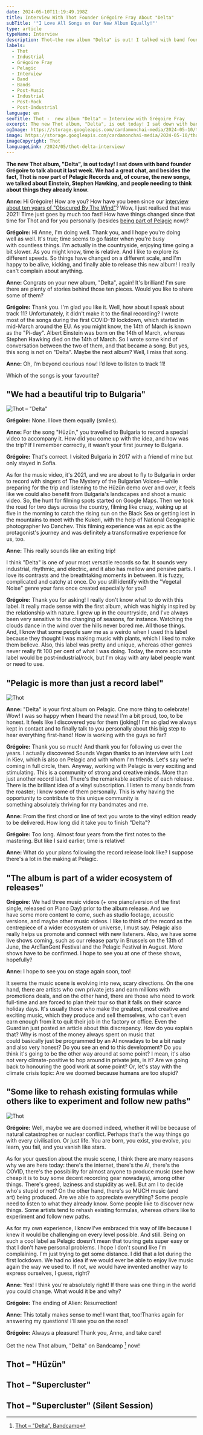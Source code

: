 ```yaml
---
date: 2024-05-10T11:19:49.198Z
title: Interview With Thot Founder Grégoire Fray About "Delta"
subTitle: '"I Love All Songs on Our New Album Equally!"'
type: article
typeName: Interview
description: Thot—the new album "Delta" is out! I talked with band founder Grégoire about it! Read my interview now and get all the insights about the first record they made with Pelagic!
labels:
  - Thot
  - Industrial
  - Grégoire Fray
  - Pelagic
  - Interview
  - Band
  - Bands
  - Post-Music
  - Industrial
  - Post-Rock
  - Post-Industrial
language: en
seoTitle: Thot -  new album "Delta" – Interview with Grégoire Fray
excerpt: The new Thot album, "Delta", is out today! I sat down with band founder Grégoire to talk about it last week. We had a great chat, and besides the fact, Thot is now part of Pelagic Records and, of course, the new songs, we talked about Einstein, Stephen Hawking, and people needing to think about things they already know.
ogImage: https://storage.googleapis.com/cardamonchai-media/2024-05-10/thot-soundsvegan-com-og-jpg-imagine-080808_3a363a_1200_628/640.webp
image: https://storage.googleapis.com/cardamonchai-media/2024-05-10/thot-soundsvegan-com-3-jpg-imagine-080808_474748_1024_768/640.webp
imageCopyright: Thot
languageLink: /2024/05/thot-delta-interview/
---
```


**The new Thot album, "Delta", is out today! I sat down with band founder Grégoire to talk about it last week. We had a great chat, and besides the fact, Thot is now part of Pelagic Records and, of course, the new songs, we talked about Einstein, Stephen Hawking, and people needing to think about things they already know.**

**Anne:** Hi Grégoire! How are you? How have you been since our [interview about ten years of "Obscured By The Wind"](/2021/04/thot-interview-en/)? Wow, I just realised that was 2021! Time just goes by much too fast! How have things changed since that time for Thot and for you personally (besides [being part of Pelagic](/2024/03/thot-delta-en/) now)?

**Grégoire:** Hi Anne, I'm doing well. Thank you, and I hope you're doing well as well. It's true; time seems to go faster when you're busy with countless things. I'm actually in the countryside, enjoying time going a bit slower. As you might know, time is relative. And I like to explore its different speeds. So things have changed on a different scale, and I'm happy to be alive, kicking, and finally able to release this new album! I really can't complain about anything.

**Anne:** Congrats on your new album, "Delta", again! It's brilliant! I'm sure there are plenty of stories behind those ten pieces. Would you like to share some of them?

**Grégoire:** Thank you. I'm glad you like it. Well, how about I speak about track 11? Unfortunately, it didn't make it to the final recording? I wrote most of the songs during the first COVID-19 lockdown, which started in mid-March around the EU. As you might know, the 14th of March is known as the "Pi-day". Albert Einstein was born on the 14th of March, whereas Stephen Hawking died on the 14th of March. So I wrote some kind of conversation between the two of them, and that became a song. But yes, this song is not on "Delta". Maybe the next album? Well, I miss that song.

**Anne:** Oh, I’m beyond courious now! I’d love to listen to track 11!

Which of the songs is your favourite?

## "We had a beautiful trip to Bulgaria"

![Thot – "Delta"](https://storage.googleapis.com/cardamonchai-media/2024-05-10/thot-delta-soundsvegan-com-jpg-imagine-080808_584e44_500_500/640.webp 'Thot – "Delta"')

**Grégoire:** None. I love them equally (smiles).

**Anne:** For the song "Hüzün," you travelled to Bulgaria to record a special video to accompany it. How did you come up with the idea, and how was the trip? If I remember correctly, it wasn't your first journey to Bulgaria.

**Grégoire:** That's correct. I visited Bulgaria in 2017 with a friend of mine but only stayed in Sofia.

As for the music video, it's 2021, and we are about to fly to Bulgaria in order to record with singers of The Mystery of the Bulgarian Voices—while preparing for the trip and listening to the Hüzün demo over and over, it feels like we could also benefit from Bulgaria's landscapes and shoot a music video. So, the hunt for filming spots started on Google Maps. Then we took the road for two days across the country, filming like crazy, waking up at five in the morning to catch the rising sun on the Black Sea or getting lost in the mountains to meet with the Kukeri, with the help of National Geographic photographer Ivo Danchev. This filming experience was as epic as the protagonist's journey and was definitely a transformative experience for us, too.

**Anne:** This really sounds like an exiting trip!

I think "Delta" is one of your most versatile records so far. It sounds very industrial, rhythmic, and electric, and it also has mellow and pensive parts. I love its contrasts and the breathtaking moments in between. It is fuzzy, complicated and catchy at once. Do you still identify with the "Vegetal Noise" genre your fans once created especially for you?

**Grégoire:** Thank you for asking! I really don't know what to do with this label. It really made sense with the first album, which was highly inspired by the relationship with nature. I grew up in the countryside, and I've always been very sensitive to the changing of seasons, for instance. Watching the clouds dance in the wind over the hills never bored me. All those things. And, I know that some people saw me as a weirdo when I used this label because they thought I was making music with plants, which I liked to make them believe. Also, this label was pretty and unique, whereas other genres never really fit 100 per cent of what I was doing. Today, the more accurate label would be post-industrial/rock, but I'm okay with any label people want or need to use.

## "Pelagic is more than just a record label"

![Thot](https://storage.googleapis.com/cardamonchai-media/2024-05-10/thot-soundsvegan-com-2-jpg-imagine-080808_332033_1024_768/640.webp 'Thot')

**Anne:** "Delta" is your first album on Pelagic. One more thing to celebrate! Wow! I was so happy when I heard the news! I'm a bit proud, too, to be honest. It feels like I discovered you for them (joking)! I'm so glad we always kept in contact and to finally talk to you personally about this big step to hear everything first-hand! How is working with the guys so far?

**Grégoire:** Thank you so much! And thank you for following us over the years. I actually discovered Sounds Vegan thanks to an interview with Lost in Kiev, which is also on Pelagic and with whom I'm friends. Let's say we're coming in full circle, then. Anyway, working with Pelagic is very exciting and stimulating. This is a community of strong and creative minds. More than just another record label. There's the remarkable aesthetic of each release. There is the brilliant idea of a vinyl subscription. I listen to many bands from the roaster; I know some of them personally. This is why having the opportunity to contribute to this unique community is something absolutely thriving for my bandmates and me.

**Anne:** From the first chord or line of text you wrote to the vinyl edition ready to be delivered. How long did it take you to finish "Delta"?

**Grégoire:** Too long. Almost four years from the first notes to the mastering. But like I said earlier, time is relative!

**Anne:** What do your plans following the record release look like? I suppose there's a lot in the making at Pelagic.

## "The album is part of a wider ecosystem of releases"

**Grégoire:** We had three music videos (+ one piano/version of the first single, released on Piano Day) prior to the album release. And we have some more content to come, such as studio footage, acoustic versions, and maybe other music videos. I like to think of the record as the centrepiece of a wider ecosystem or universe, I must say. Pelagic also really helps us promote and connect with new listeners. Also, we have some live shows coming, such as our release party in Brussels on the 13th of June, the ArcTanGent Festival and the Pelagic Festival in August. More shows have to be confirmed. I hope to see you at one of these shows, hopefully?

**Anne:** I hope to see you on stage again soon, too!

It seems the music scene is evolving into new, scary directions. On the one hand, there are artists who own private jets and earn millions with promotions deals, and on the other hand, there are those who need to work full-time and are forced to plan their tour so that it falls on their scarce holiday days. It's usually those who make the greatest, most creative and exciting music, which they produce and sell themselves, who can't even earn enough from it to quit their job in the factory or office. Even the Guardian just posted an article about this discrepancy. How do you explain that? Why is most of the money always spent on music that could basically just be programmed by an AI nowadays to be a bit nasty and also very honest? Do you see an end to this development? Do you think it's going to be the other way around at some point? I mean, it's also not very climate-positive to hop around in private jets, is it? Are we going back to honouring the good work at some point? Or, let's stay with the climate crisis topic: Are we doomed because humans are too stupid?

## "Some like to rehash existing formulas while others like to experiment and follow new paths"

![Thot](https://storage.googleapis.com/cardamonchai-media/2024-05-10/thot-soundsvegan-com-1-jpg-imagine-080808_3c3b3d_1024_768/640.webp 'Thot')

**Grégoire:** Well, maybe we are doomed indeed, whether it will be because of natural catastrophes or nuclear conflict. Perhaps that's the way things go with every civilisation. Or just life. You are born, you exist, you evolve, you learn, you fail, and you vanish like stars.

As for your question about the music scene, I think there are many reasons why we are here today: there's the internet, there's the AI, there's the COVID, there's the possibility for almost anyone to produce music (see how cheap it is to buy some decent recording gear nowadays), among other things. There's greed, laziness and stupidity as well. But am I to decide who's stupid or not? On the other hand, there's so MUCH music (and art) being produced. Are we able to appreciate everything? Some people need to listen to what they already know. Some people like to discover new things. Some artists tend to rehash existing formulas, whereas others like to experiment and follow new paths.

As for my own experience, I know I've embraced this way of life because I knew it would be challenging on every level possible. And still. Being on such a cool label as Pelagic doesn't mean that touring gets super easy or that I don't have personal problems. I hope I don't sound like I'm complaining. I'm just trying to get some distance. I did that a lot during the first lockdown. We had no idea if we would ever be able to enjoy live music again the way we used to. If not, we would have invented another way to express ourselves, I guess, right?

**Anne:** Yes! I think you're absolutely right! If there was one thing in the world you could change. What would it be and why?

**Grégoire:** The ending of Alien: Resurrection!

**Anne:** This totally makes sense to me! I want that, too!Thanks again for answering my questions! I'll see you on the road!

**Grégoire:** Always a pleasure! Thank you, Anne, and take care!

Get the new Thot album, "Delta" on Bandcamp [^1] now!

## Thot – "Hüzün"

<YouTube id="xNZQNKp4G5w" />

## Thot – "Supercluster"

<YouTube id="b-b9Q3TZHLk" />

## Thot – "Supercluster" (Silent Session)

<YouTube id="z2k_ZVPQQ50" />

[^1]: [Thot – "Delta", Bandcamp](https://thot.bandcamp.com/album/delta-2)
